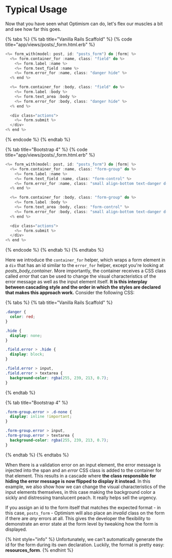 # Typical Usage

Now that you have seen what Optimism can do, let's flex our muscles a bit and see how far this goes.

{% tabs %}
{% tab title="Vanilla Rails Scaffold" %}
{% code title="app/views/posts/\_form.html.erb" %}

```rust
<%= form_with(model: post, id: "posts_form") do |form| %>
  <%= form.container_for :name, class: "field" do %>
    <%= form.label :name %>
    <%= form.text_field :name %>
    <%= form.error_for :name, class: "danger hide" %>
  <% end %>

  <%= form.container_for :body, class: "field" do %>
    <%= form.label :body %>
    <%= form.text_area :body %>
    <%= form.error_for :body, class: "danger hide" %>
  <% end %>

  <div class="actions">
    <%= form.submit %>
  </div>
<% end %>
```

{% endcode %}
{% endtab %}

{% tab title="Bootstrap 4" %}
{% code title="app/views/posts/\_form.html.erb" %}

```rust
<%= form_with(model: post, id: "posts_form") do |form| %>
  <%= form.container_for :name, class: "form-group" do %>
    <%= form.label :name %>
    <%= form.text_field :name, class: "form-control" %>
    <%= form.error_for :name, class: "small align-bottom text-danger d-none" %>
  <% end %>

  <%= form.container_for :body, class: "form-group" do %>
    <%= form.label :body %>
    <%= form.text_area :body, class: "form-control" %>
    <%= form.error_for :body, class: "small align-bottom text-danger d-none" %>
  <% end %>

  <div class="actions">
    <%= form.submit %>
  </div>
<% end %>
```

{% endcode %}
{% endtab %}
{% endtabs %}

Here we introduce the `container_for` helper, which wraps a form element in a `div` that has an id similar to the `error_for` helper, except you're looking at _posts_body_container_. More importantly, the container receives a CSS class called _error_ that can be used to change the visual characteristics of the error message as well as the input element itself. **It is this interplay between cascading style and the order in which the styles are declared that makes this approach work.** Consider the following CSS:

{% tabs %}
{% tab title="Vanilla Rails Scaffold" %}

```css
.danger {
  color: red;
}

.hide {
  display: none;
}

.field.error > .hide {
  display: block;
}

.field.error > input,
.field.error > textarea {
  background-color: rgba(255, 239, 213, 0.7);
}
```

{% endtab %}

{% tab title="Bootstrap 4" %}

```css
.form-group.error > .d-none {
  display: inline !important;
}

.form-group.error > input,
.form-group.error > textarea {
  background-color: rgba(255, 239, 213, 0.7);
}
```

{% endtab %}
{% endtabs %}

When there is a validation error on an input element, the error message is injected into the span and an _error_ CSS class is added to the container for that element. This results in a cascade where **the class responsible for hiding the error message is now flipped to display it instead**. In this example, we also show how we can change the visual characteristics of the input elements themselves, in this case making the background color a sickly and distressing translucent peach. It really helps sell the urgency.

If you assign an id to the form itself that matches the expected format - in this case, `posts_form` - Optimism will also place an _invalid_ class on the form if there are _any_ errors at all. This gives the developer the flexibility to demonstrate an error state at the form level by tweaking how the form is displayed.

{% hint style="info" %}
Unfortunately, we can't automatically generate the id for the form during its own declaration. Luckily, the format is pretty easy: **resources_form**.
{% endhint %}
